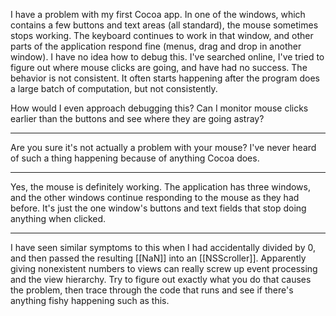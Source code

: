 

I have a problem with my first Cocoa app.  In one of the windows, which contains a few buttons and text areas (all standard), the mouse sometimes stops working.  The keyboard continues to work in that window, and other parts of the application respond fine (menus, drag and drop in another window).  I have no idea how to debug this.  I've searched online, I've tried to figure out where mouse clicks are going, and have had no success.  The behavior is not consistent.  It often starts happening after the program does a large batch of computation, but not consistently.

How would I even approach debugging this?  Can I monitor mouse clicks earlier than the buttons and see where they are going astray?  

----
Are you sure it's not actually a problem with your mouse?  I've never heard of such a thing happening because of anything Cocoa does.

----
Yes, the mouse is definitely working.  The application has three windows, and the other windows continue responding to the mouse as they had before.  It's just the one window's buttons and text fields that stop doing anything when clicked.

----
I have seen similar symptoms to this when I had accidentally divided by 0, and then passed the resulting [[NaN]] into an [[NSScroller]]. Apparently giving nonexistent numbers to views can really screw up event processing and the view hierarchy. Try to figure out exactly what you do that causes the problem, then trace through the code that runs and see if there's anything fishy happening such as this.